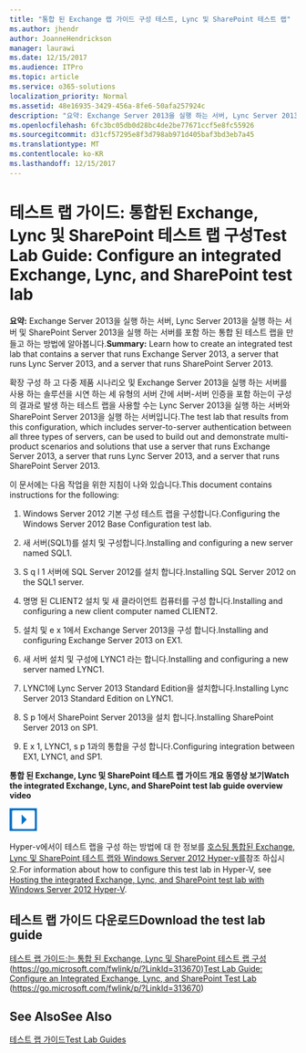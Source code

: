```yaml
---
title: "통합 된 Exchange 랩 가이드 구성 테스트, Lync 및 SharePoint 테스트 랩"
ms.author: jhendr
author: JoanneHendrickson
manager: laurawi
ms.date: 12/15/2017
ms.audience: ITPro
ms.topic: article
ms.service: o365-solutions
localization_priority: Normal
ms.assetid: 48e16935-3429-456a-8fe6-50afa257924c
description: "요약: Exchange Server 2013을 실행 하는 서버, Lync Server 2013을 실행 하는 서버 및 SharePoint Server 2013을 실행 하는 서버를 포함 하는 통합 된 테스트 랩을 만들고 하는 방법에 알아봅니다."
ms.openlocfilehash: 6fc3bc05db0d28bc4de2be77671ccf5e8fc55926
ms.sourcegitcommit: d31cf57295e8f3d798ab971d405baf3bd3eb7a45
ms.translationtype: MT
ms.contentlocale: ko-KR
ms.lasthandoff: 12/15/2017
---
```

# <a name="test-lab-guide-configure-an-integrated-exchange-lync-and-sharepoint-test-lab"></a><span data-ttu-id="9cb53-103">테스트 랩 가이드: 통합된 Exchange, Lync 및 SharePoint 테스트 랩 구성</span><span class="sxs-lookup"><span data-stu-id="9cb53-103">Test Lab Guide: Configure an integrated Exchange, Lync, and SharePoint test lab</span></span>

 <span data-ttu-id="9cb53-104">**요약:** Exchange Server 2013을 실행 하는 서버, Lync Server 2013을 실행 하는 서버 및 SharePoint Server 2013을 실행 하는 서버를 포함 하는 통합 된 테스트 랩을 만들고 하는 방법에 알아봅니다.</span><span class="sxs-lookup"><span data-stu-id="9cb53-104">**Summary:** Learn how to create an integrated test lab that contains a server that runs Exchange Server 2013, a server that runs Lync Server 2013, and a server that runs SharePoint Server 2013.</span></span>
  
<span data-ttu-id="9cb53-105">확장 구성 하 고 다중 제품 시나리오 및 Exchange Server 2013을 실행 하는 서버를 사용 하는 솔루션을 시연 하는 세 유형의 서버 간에 서버-서버 인증을 포함 하는이 구성의 결과로 발생 하는 테스트 랩을 사용할 수는 Lync Server 2013을 실행 하는 서버와 SharePoint Server 2013을 실행 하는 서버입니다.</span><span class="sxs-lookup"><span data-stu-id="9cb53-105">The test lab that results from this configuration, which includes server-to-server authentication between all three types of servers, can be used to build out and demonstrate multi-product scenarios and solutions that use a server that runs Exchange Server 2013, a server that runs Lync Server 2013, and a server that runs SharePoint Server 2013.</span></span>
  
<span data-ttu-id="9cb53-106">이 문서에는 다음 작업을 위한 지침이 나와 있습니다.</span><span class="sxs-lookup"><span data-stu-id="9cb53-106">This document contains instructions for the following:</span></span>
  
1. <span data-ttu-id="9cb53-107">Windows Server 2012 기본 구성 테스트 랩을 구성합니다.</span><span class="sxs-lookup"><span data-stu-id="9cb53-107">Configuring the Windows Server 2012 Base Configuration test lab.</span></span>
    
2. <span data-ttu-id="9cb53-108">새 서버(SQL1)를 설치 및 구성합니다.</span><span class="sxs-lookup"><span data-stu-id="9cb53-108">Installing and configuring a new server named SQL1.</span></span>
    
3. <span data-ttu-id="9cb53-109">S q l 1 서버에 SQL Server 2012를 설치 합니다.</span><span class="sxs-lookup"><span data-stu-id="9cb53-109">Installing SQL Server 2012 on the SQL1 server.</span></span>
    
4. <span data-ttu-id="9cb53-110">명명 된 CLIENT2 설치 및 새 클라이언트 컴퓨터를 구성 합니다.</span><span class="sxs-lookup"><span data-stu-id="9cb53-110">Installing and configuring a new client computer named CLIENT2.</span></span>
    
5. <span data-ttu-id="9cb53-111">설치 및 e x 1에서 Exchange Server 2013을 구성 합니다.</span><span class="sxs-lookup"><span data-stu-id="9cb53-111">Installing and configuring Exchange Server 2013 on EX1.</span></span>
    
6. <span data-ttu-id="9cb53-112">새 서버 설치 및 구성에 LYNC1 라는 합니다.</span><span class="sxs-lookup"><span data-stu-id="9cb53-112">Installing and configuring a new server named LYNC1.</span></span>
    
7. <span data-ttu-id="9cb53-113">LYNC1에 Lync Server 2013 Standard Edition을 설치합니다.</span><span class="sxs-lookup"><span data-stu-id="9cb53-113">Installing Lync Server 2013 Standard Edition on LYNC1.</span></span>
    
8. <span data-ttu-id="9cb53-114">S p 1에서 SharePoint Server 2013을 설치 합니다.</span><span class="sxs-lookup"><span data-stu-id="9cb53-114">Installing SharePoint Server 2013 on SP1.</span></span>
    
9. <span data-ttu-id="9cb53-115">E x 1, LYNC1, s p 1과의 통합을 구성 합니다.</span><span class="sxs-lookup"><span data-stu-id="9cb53-115">Configuring integration between EX1, LYNC1, and SP1.</span></span>
    
<span data-ttu-id="9cb53-116">**통합 된 Exchange, Lync 및 SharePoint 테스트 랩 가이드 개요 동영상 보기**</span><span class="sxs-lookup"><span data-stu-id="9cb53-116">**Watch the integrated Exchange, Lync, and SharePoint test lab guide overview video**</span></span>

![동영상(재생 단추) 아이콘](images/mod_icon_video_M.png)
  
<span data-ttu-id="9cb53-118">Hyper-v에서이 테스트 랩을 구성 하는 방법에 대 한 정보를 [호스팅 통합된 Exchange, Lync 및 SharePoint 테스트 랩와 Windows Server 2012 Hyper-v를](https://social.technet.microsoft.com/wiki/contents/articles/18483.hosting-the-integrated-exchange-lync-and-sharepoint-test-lab-with-windows-server-2012-hyper-v.aspx)참조 하십시오.</span><span class="sxs-lookup"><span data-stu-id="9cb53-118">For information about how to configure this test lab in Hyper-V, see [Hosting the integrated Exchange, Lync, and SharePoint test lab with Windows Server 2012 Hyper-V](https://social.technet.microsoft.com/wiki/contents/articles/18483.hosting-the-integrated-exchange-lync-and-sharepoint-test-lab-with-windows-server-2012-hyper-v.aspx).</span></span>
  
## <a name="download-the-test-lab-guide"></a><span data-ttu-id="9cb53-119">테스트 랩 가이드 다운로드</span><span class="sxs-lookup"><span data-stu-id="9cb53-119">Download the test lab guide</span></span>

<span data-ttu-id="9cb53-120">[테스트 랩 가이드:는 통합 된 Exchange, Lync 및 SharePoint 테스트 랩 구성](https://go.microsoft.com/fwlink/p/?LinkId=313670) (https://go.microsoft.com/fwlink/p/?LinkId=313670)</span><span class="sxs-lookup"><span data-stu-id="9cb53-120">[Test Lab Guide: Configure an Integrated Exchange, Lync, and SharePoint Test Lab](https://go.microsoft.com/fwlink/p/?LinkId=313670) (https://go.microsoft.com/fwlink/p/?LinkId=313670)</span></span>
  
## <a name="see-also"></a><span data-ttu-id="9cb53-121">See Also</span><span class="sxs-lookup"><span data-stu-id="9cb53-121">See Also</span></span>

[<span data-ttu-id="9cb53-122">테스트 랩 가이드</span><span class="sxs-lookup"><span data-stu-id="9cb53-122">Test Lab Guides</span></span>](https://go.microsoft.com/fwlink/p/?LinkId=202817)




